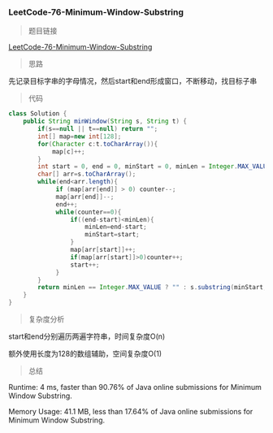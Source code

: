 ### LeetCode-76-Minimum-Window-Substring

> 题目链接

[LeetCode-76-Minimum-Window-Substring](https://leetcode.com/problems/minimum-window-substring/)

> 思路

先记录目标字串的字母情况，然后start和end形成窗口，不断移动，找目标子串

> 代码

```java
class Solution {
    public String minWindow(String s, String t) {
        if(s==null || t==null) return "";
        int[] map=new int[128];
        for(Character c:t.toCharArray()){
            map[c]++;
        }
        int start = 0, end = 0, minStart = 0, minLen = Integer.MAX_VALUE, counter = t.length();
        char[] arr=s.toCharArray();
        while(end<arr.length){
             if (map[arr[end]] > 0) counter--;
             map[arr[end]]--;
             end++;
             while(counter==0){
                 if((end-start)<minLen){
                     minLen=end-start;
                     minStart=start;
                 }
                 map[arr[start]]++;
                 if(map[arr[start]]>0)counter++;
                 start++;
             }
        }
        return minLen == Integer.MAX_VALUE ? "" : s.substring(minStart, minStart + minLen);
    }
}
```

> 复杂度分析

start和end分别遍历两遍字符串，时间复杂度O(n)

额外使用长度为128的数组辅助，空间复杂度O(1)

> 总结

Runtime: 4 ms, faster than 90.76% of Java online submissions for Minimum Window Substring.

Memory Usage: 41.1 MB, less than 17.64% of Java online submissions for Minimum Window Substring.
